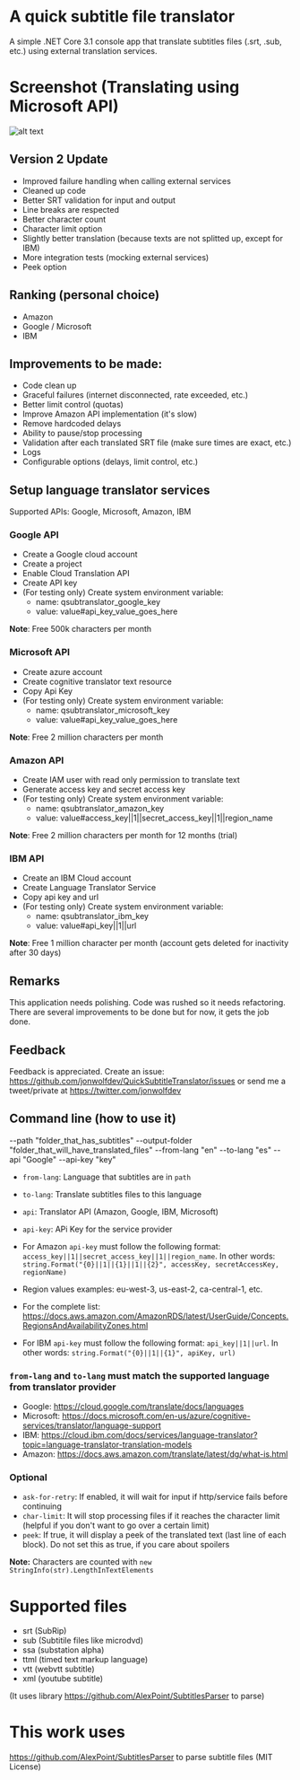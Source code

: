 # A quick subtitle file translator
A simple .NET Core 3.1 console app that translate subtitles files (.srt, .sub, etc.) using external translation services.

# Screenshot (Translating using Microsoft API)
![alt text](https://raw.githubusercontent.com/jonwolfdev/QuickSubtitleTranslator/master/microsoft_screenshot.jpg)

## Version 2 Update
- Improved failure handling when calling external services
- Cleaned up code
- Better SRT validation for input and output
- Line breaks are respected
- Better character count
- Character limit option
- Slightly better translation (because texts are not splitted up, except for IBM)
- More integration tests (mocking external services)
- Peek option

## Ranking (personal choice)
- Amazon
- Google / Microsoft
- IBM

## Improvements to be made:
- Code clean up
- Graceful failures (internet disconnected, rate exceeded, etc.)
- Better limit control (quotas)
- Improve Amazon API implementation (it's slow)
- Remove hardcoded delays
- Ability to pause/stop processing
- Validation after each translated SRT file (make sure times are exact, etc.)
- Logs
- Configurable options (delays, limit control, etc.)

## Setup language translator services
Supported APIs: Google, Microsoft, Amazon, IBM

### Google API
- Create a Google cloud account
- Create a project
- Enable Cloud Translation API
- Create API key
- (For testing only) Create system environment variable:
    - name: qsubtranslator_google_key
    - value: value#api_key_value_goes_here

**Note**: Free 500k characters per month

### Microsoft API
- Create azure account
- Create cognitive translator text resource
- Copy Api Key
- (For testing only) Create system environment variable:
    - name: qsubtranslator_microsoft_key
    - value: value#api_key_value_goes_here

**Note**: Free 2 million characters per month

### Amazon API
- Create IAM user with read only permission to translate text
- Generate access key and secret access key
- (For testing only) Create system environment variable:
    - name: qsubtranslator_amazon_key
    - value: value#access_key||1||secret_access_key||1||region_name

**Note**: Free 2 million characters per month for 12 months (trial)

### IBM API
- Create an IBM Cloud account
- Create Language Translator Service
- Copy api key and url
- (For testing only) Create system environment variable:
    - name: qsubtranslator_ibm_key
    - value: value#api_key||1||url

**Note**: Free 1 million character per month (account gets deleted for inactivity after 30 days)

## Remarks
This application needs polishing. Code was rushed so it needs refactoring. There are several improvements to be done but for now, it gets the job done.

## Feedback
Feedback is appreciated. Create an issue: https://github.com/jonwolfdev/QuickSubtitleTranslator/issues or send me a tweet/private at https://twitter.com/jonwolfdev

## Command line (how to use it)
--path "folder_that_has_subtitles" --output-folder "folder_that_will_have_translated_files" --from-lang "en" --to-lang "es" --api "Google" --api-key "key"

- `from-lang`: Language that subtitles are in `path`
- `to-lang`: Translate subtitles files to this language
- `api`: Translator API (Amazon, Google, IBM, Microsoft)
- `api-key`: APi Key for the service provider

- For Amazon `api-key` must follow the following format: `access_key||1||secret_access_key||1||region_name`. In other words: `string.Format("{0}||1||{1}||1||{2}", accessKey, secretAccessKey, regionName)`
 - Region values examples: eu-west-3, us-east-2, ca-central-1, etc.
 - For the complete list: https://docs.aws.amazon.com/AmazonRDS/latest/UserGuide/Concepts.RegionsAndAvailabilityZones.html
- For IBM `api-key` must follow the following format: `api_key||1||url`. In other words: `string.Format("{0}||1||{1}", apiKey, url)`

### `from-lang` and `to-lang` must match the supported language from translator provider
 - Google: https://cloud.google.com/translate/docs/languages
 - Microsoft: https://docs.microsoft.com/en-us/azure/cognitive-services/translator/language-support
 - IBM: https://cloud.ibm.com/docs/services/language-translator?topic=language-translator-translation-models
 - Amazon: https://docs.aws.amazon.com/translate/latest/dg/what-is.html


### Optional
- `ask-for-retry`: If enabled, it will wait for input if http/service fails before continuing
- `char-limit`: It will stop processing files if it reaches the character limit (helpful if you don't want to go over a certain limit)
- `peek`: If true, it will display a peek of the translated text (last line of each block). Do not set this as true, if you care about spoilers

**Note:** Characters are counted with `new StringInfo(str).LengthInTextElements`

# Supported files
- srt (SubRip)
- sub (Subtitile files like microdvd)
- ssa (substation alpha)
- ttml (timed text markup language)
- vtt (webvtt subtitle)
- xml (youtube subtitle)

(It uses library https://github.com/AlexPoint/SubtitlesParser to parse)

# This work uses
https://github.com/AlexPoint/SubtitlesParser to parse subtitle files (MIT License)